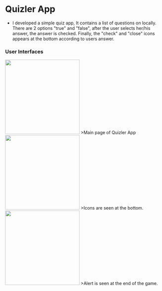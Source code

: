 # Quizler App

-   I developed a simple quiz app, It contains a list of questions on locally.
    There are 2 options "true" and "false", after the user selects her/his answer, the answer is checked.
    Finally, the "check" and "close" icons appears at the bottom according to users answer.

### User Interfaces

<img src="assets/images/mainPage.png" width=240 height:100>
>Main page of Quizler App

<img src="assets/images/iconSeen.png" width=240 height:100>
>Icons are seen at the bottom.

<img src="assets/images/alertSeen.png" width=240 height:100>
>Alert is seen at the end of the game.


